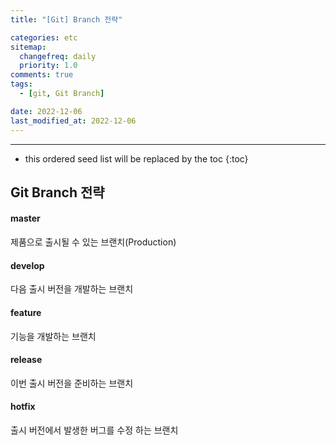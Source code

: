 ```yaml
---
title: "[Git] Branch 전략"

categories: etc
sitemap:
  changefreq: daily
  priority: 1.0
comments: true
tags:
  - [git, Git Branch]

date: 2022-12-06
last_modified_at: 2022-12-06
---
```


---

<!-- prettier-ignore -->
* this ordered seed list will be replaced by the toc 
{:toc}

## Git Branch 전략

#### master

제품으로 출시될 수 있는 브랜치(Production)

#### develop

다음 출시 버전을 개발하는 브랜치

#### feature

기능을 개발하는 브랜치

#### release

이번 출시 버전을 준비하는 브랜치

#### hotfix

출시 버전에서 발생한 버그를 수정 하는 브랜치
